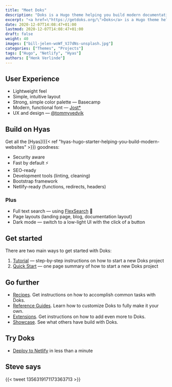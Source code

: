```yaml
---
title: "Meet Doks"
description: "Doks is a Hugo theme helping you build modern documentation websites that are secure, fast, and SEO-ready — by default."
excerpt: "<a href=\"https://getdoks.org/\">Doks</a> is a Hugo theme helping you build modern documentation websites that are secure, fast, and SEO-ready — by default. Use the standard setup or easily make it your own."
date: 2020-12-07T14:08:47+01:00
lastmod: 2020-12-07T14:08:47+01:00
draft: false
weight: 40
images: ["bill-jelen-woWf_VJ7dNs-unsplash.jpg"]
categories: ["Themes", "Projects"]
tags: ["Hugo", "Netlify", "Hyas"]
authors: ["Henk Verlinde"]
---
```


## User Experience

- Lightweight feel
- Simple, intuitive layout
- Strong, simple color palette — Basecamp
- Modern, functional font — [Jost*](https://indestructibletype.com/Jost.html)
- UX and design — [@tommyvedvik](https://twitter.com/tommyvedvik)

## Build on Hyas

Get all the [Hyas]({{< ref "hyas-hugo-starter-helping-you-build-modern-websites" >}}) goodness:

- Security aware
- Fast by default ⚡️
- SEO-ready
- Development tools (linting, cleaning)
- Bootstrap framework
- Netlify-ready (functions, redirects, headers)

### Plus

- Full text search — using [FlexSearch](https://github.com/nextapps-de/flexsearch) 🚀
- Page layouts (landing page, blog, documentation layout)
- Dark mode — switch to a low-light UI with the click of a button

## Get started

There are two main ways to get started with Doks:

1. [Tutorial](https://getdoks.org/tutorial/introduction/) — step-by-step instructions on how to start a new Doks project
2. [Quick Start](https://getdoks.org/docs/prologue/quick-start/) — one page summary of how to start a new Doks project

## Go further

- [Recipes](https://getdoks.org/docs/recipes/project-configuration/). Get instructions on how to accomplish common tasks with Doks.
- [Reference Guides](https://getdoks.org/docs/reference-guides/security/). Learn how to customize Doks to fully make it your own.
- [Extensions](https://getdoks.org/docs/extensions/add-google-fonts/). Get instructions on how to add even more to Doks.
- [Showcase](https://getdoks.org/showcase/parietal-numerics-documentation/). See what others have build with Doks.

## Try Doks

- [Deploy to Netlify](https://app.netlify.com/start/deploy?repository=https://github.com/h-enk/doks) in less than a minute

## Steve says

{{< tweet 1356319171173363713 >}}
